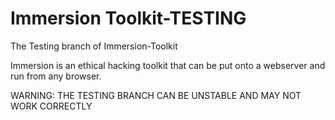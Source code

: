 # Immersion Toolkit-TESTING
The Testing branch of Immersion-Toolkit

Immersion is an ethical hacking toolkit that can be put onto a webserver and run from any browser.

WARNING: THE TESTING BRANCH CAN BE UNSTABLE AND MAY NOT WORK CORRECTLY
